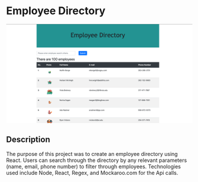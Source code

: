 # Employee Directory

![Screenshot of employee directory](img/reactdir.png)

## Description

The purpose of this project was to create an employee directory using React. Users can search through the directory by any relevant parameters (name, email, phone number) to filter through employees. Technologies used include Node, React, Regex, and Mockaroo.com for the Api calls.